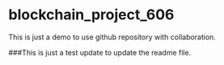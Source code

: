 # blockchain_project_606
This is just a demo to use github repository with collaboration.


###This is just a test update to update the readme file.
